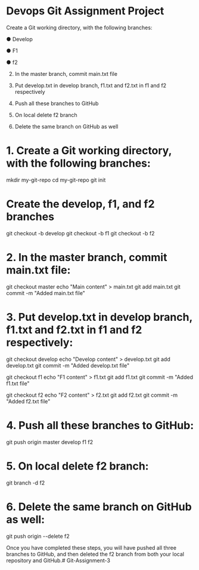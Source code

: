 
# Devops Git Assignment Project

 Create a Git working directory, with the following branches:

● Develop

● F1

● f2

2. In the master branch, commit main.txt file

3. Put develop.txt in develop branch, f1.txt and f2.txt in f1 and 
f2 respectively

4. Push all these branches to GitHub

5. On local delete f2 branch

6. Delete the same branch on GitHub as well
# **1. Create a Git working directory, with the following branches:**

mkdir my-git-repo
cd my-git-repo
git init

# Create the develop, f1, and f2 branches
git checkout -b develop
git checkout -b f1
git checkout -b f2

# **2. In the master branch, commit main.txt file:**

git checkout master
echo "Main content" > main.txt
git add main.txt
git commit -m "Added main.txt file"

# **3. Put develop.txt in develop branch, f1.txt and f2.txt in f1 and f2 respectively:**

git checkout develop
echo "Develop content" > develop.txt
git add develop.txt
git commit -m "Added develop.txt file"

git checkout f1
echo "F1 content" > f1.txt
git add f1.txt
git commit -m "Added f1.txt file"

git checkout f2
echo "F2 content" > f2.txt
git add f2.txt
git commit -m "Added f2.txt file"

# **4. Push all these branches to GitHub:**

git push origin master develop f1 f2

# **5. On local delete f2 branch:**

git branch -d f2

# **6. Delete the same branch on GitHub as well:**

git push origin --delete f2

Once you have completed these steps, you will have pushed all three branches to GitHub, and then deleted the f2 branch from both your local repository and GitHub.# Git-Assignment-3
